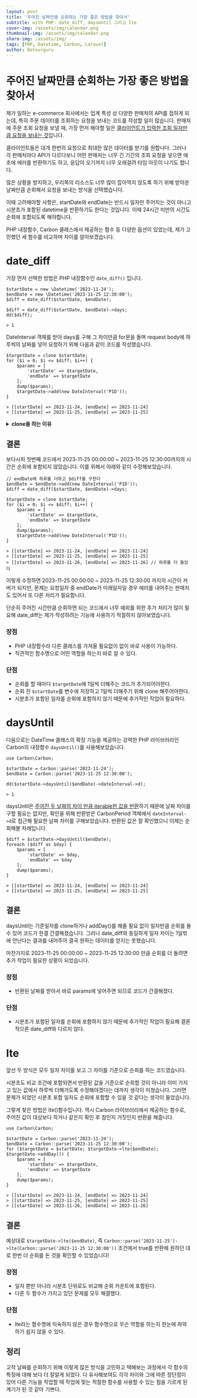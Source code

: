 ```yaml
---
layout: post
title: '주어진 날짜만큼 순회하는 가장 좋은 방법을 찾아서'
subtitle: with PHP: date_diff, daysUntil 그리고 lte
cover-img: /assets/img/calendar.png
thumbnail-img: /assets/img/calendar.png
share-img: /assets/img/
tags: [PHP, Datetime, Carbon, Laravel]
author: Detourguru
---
```

# 주어진 날짜만큼 순회하는 가장 좋은 방법을 찾아서
제가 일하는 e-commerce 회사에서는 업계 특성 상 다양한 판매처의 API를 접하게 되는데, 특히 주문 데이터를 조회하는 요청을 보내는 코드를 작성할 일이 많습니다. 판매처에 주문 조회 요청을 보낼 때, 가장 먼저 해야할 일은 <u>클라이언트가 입력한 조회 일자만큼 요청을 보내는 것</u>입니다.

클라이언트들은 대개 한번의 요청으로 최대한 많은 데이터를 받기를 원합니다. 그러나 각 판매처마다 API가 다르다보니 어떤 판매처는 너무 긴 기간의 조회 요청을 넣으면 애초에 에러를 반환하기도 하고, 응답이 오기까지 너무 오래걸려 타임 아웃이 나기도 합니다.

많은 상황을 방지하고, 우리쪽의 리소스도 너무 많이 잡아먹지 않도록 하기 위해 받아온 날짜만큼 순회해서 요청을 보내는 방식을 선택했습니다.

이때 고려해야할 사항은, startDate와 endDate는 반드시 일자만 주어지는 것이 아니고 시분초가 포함된 datetime을 반환하기도 한다는 것입니다. 이때 24시간 미만의 시간도 순회에 포함되도록 해야합니다.

PHP 내장함수, Carbon 클래스에서 제공하는 함수 등 다양한 옵션이 있었는데, 제가 고민했던 세 함수를 비교하며 차이를 알아보겠습니다.

# date_diff
가장 먼저 선택한 방법은 PHP 내장함수인 `date_diff()` 입니다.

    $startDate = new \Datetime('2023-11-24');
    $endDate = new \Datetime('2023-11-25 12:30:00');
    $diff = date_diff($startDate, $endDate);
    
    $diff = date_diff($startDate, $endDate)->days;
    dd($diff);

    > 1

DateInterval 객체를 받아 days를 구해 그 차이만큼 for문을 돌며 request body에 하루씩의 날짜를 넣어 요청하기 위해 다음과 같이 코드를 작성했습니다.

    $targetDate = clone $startDate;
    for ($i = 0; $i <= $diff; $i++) {
        $params = [
            'startDate' => $targetDate,
            'endDate' => $targetDate
        ];
        dump($params);
        $targetDate->add(new DateInterval('P1D'));
    }

    > [[startDate] => 2023-11-24, [endDate] => 2023-11-24]
    > [[startDate] => 2023-11-25, [endDate] => 2023-11-25]


<details>
<summary><b>clone을 하는 이유</b></summary>
<div markdown="1">
PHP는 객체를 다른 변수에 할당할 때 <u>객체를 복사하는 것이 아니고 참조를 전달</u>합니다.

    $targetDate = $startDate;

이렇게 `$startDate`를 `$targetDate`에 복사하지 않고 바로 할당할 때, `$startDate`의 값인 `new \Datetime('2023-11-24');`가 복사되어 두 객체가 생겨나는 것이 아니라,
하나의 객체를 두 변수가 공유한다고 이해할 수 있습니다.

따라서 우리가 의도한대로 `$startDate`를 유지하고 `$targetDate`에만 1일씩 더해주며 순회를 하길 바란다면, `clone`을 이용해 객체를 복사해주어야합니다.
</div>
</details>


## 결론
보다시피 첫번째 코드에서 2023-11-25 00:00:00 ~ 2023-11-25 12:30:00까지의 시간은 순회에 포함되지 않았습니다. 이를 위해서 아래와 같이 수정해보았습니다.

    // endDate에 하루를 더하고 $diff를 구한다
    $endDate = $endDate->add(new DateInterval('P1D'));
    $diff = date_diff($startDate, $endDate)->days;

    $targetDate = clone $startDate;
    for ($i = 0; $i <= $diff; $i++) {
        $params = [
            'startDate' => $targetDate,
            'endDate' => $targetDate
        ];
        dump($params);
        $targetDate->add(new DateInterval('P1D'));
    }

    > [[startDate] => 2023-11-24, [endDate] => 2023-11-24]
    > [[startDate] => 2023-11-25, [endDate] => 2023-11-25]
    > [[startDate] => 2023-11-26, [endDate] => 2023-11-26] // 하루를 더 돌았다

이렇게 수정하면 2023-11-25 00:00:00 ~ 2023-11-25 12:30:00 까지의 시간이 커버가 되지만, 문제는 요청일자 중 endDate가 미래일자일 경우 에러를 내어주는 판매처도 있어서 또 다른 처리가 필요합니다. 

단순히 주어진 시간만큼 순회하면 되는 코드에서 너무 예외를 위한 추가 처리가 많이 필요해 date_diff는 제가 작성하려는 기능에 사용하기 적절하지 않아보였습니다.

### 장점
- PHP 내장함수라 다른 클래스를 가져올 필요없이 없이 바로 사용이 가능하다.
- 직관적인 함수명으로 어떤 역할을 하는지 바로 알 수 있다.

### 단점
- 순회를 할 때마다 `$targetDate`에 1일씩 더해주는 코드가 추가되어야한다.
- 순회 전 `$startDate`를 변수에 저장하고 1일씩 더해주기 위해 clone 해주어야한다.
- 시분초가 포함된 일자를 순회에 포함하지 않기 때문에 추가적인 작업이 필요하다.

# daysUntil
다음으로는 DateTime 클래스의 확장 기능을 제공하는 강력한 PHP 라이브러리인 Carbon의 내장함수 `daysUntil()`를 사용해보았습니다.

    use Carbon\Carbon;

    $startDate = Carbon::parse('2023-11-24');
    $endDate = Carbon::parse('2023-11-25 12:30:00');

    dd($startDate->daysUntil($endDate)->dateInterval->d);

    > 1

daysUntil은 <a href='https://carbon.nesbot.com/docs/'>주어진 두 날짜의 차이 만큼 iterable한 값을 반환</a>하기 때문에 날짜 차이를 구할 필요는 없지만, 확인을 위해 반환받은 CarbonPeriod 객체에서 `dateInterval->d`로 접근해 필요한 날짜 차이를 구해보았습니다. 반환된 값은 잘 확인했으니 이제는 순회해볼 차례입니다.

    $diff = $startDate->daysUntil($endDate);
    foreach ($diff as $day) {
        $params = [
            'startDate' => $day,
            'endDate' => $day
        ];
        dump($params);
    }

    > [[startDate] => 2023-11-24, [endDate] => 2023-11-24]
    > [[startDate] => 2023-11-25, [endDate] => 2023-11-25]

## 결론
daysUntil는 기준일자를 clone하거나 addDay()를 해줄 필요 없이 일자만큼 순회를 돌 수 있어 코드가 한결 간결해졌습니다. 그러나 date_diff와 동일하게 일자 차이는 1일밖에 안난다는 결과를 내어주어 결국 원하는 데이터를 얻지는 못했습니다.

마찬가지로 2023-11-25 00:00:00 ~ 2023-11-25 12:30:00 만큼 순회를 더 돌려면 추가 작업이 필요한 상황이 되었습니다.
### 장점
- 반환된 날짜를 받아서 바로 params에 넣어주면 되므로 코드가 간결해졌다.

### 단점
- 시분초가 포함된 일자를 순회에 포함하지 않기 때문에 추가적인 작업이 필요해 결론적으론 date_diff와 다르지 않다.

# lte
앞선 두 방식은 모두 일자 차이를 보고 그 차이를 기준으로 순회를 하는 코드였습니다. 

시분초도 비교 조건에 포함되면서 반환된 값을 기준으로 순회할 것이 아니라 이미 가지고 있는 값에서 하루씩 더해가도록 수정해야겠다는 데까지 생각이 미쳤습니다. 그러면 문제가 되었던 시분초 포함 일자도 순회에 포함할 수 있을 것 같다는 생각이 들었습니다.

그렇게 찾은 방법은 lte()함수입니다. 역시 Carbon 라이브러리에서 제공하는 함수로, 주어진 값이 대상보다 작거나 같은지 확인 후 참인지 거짓인지 반환을 해줍니다.

    use Carbon\Carbon;

    $startDate = Carbon::parse('2023-11-24');
    $endDate = Carbon::parse('2023-11-25 12:30:00');
    for ($targetDate = $startDate; $targetDate->lte($endDate);  $targetDate->addDay()) {
        $params = [
            'startDate' => $targetDate,
            'endDate' => $targetDate
        ];
        dump($params);
    }

    > [[startDate] => 2023-11-24, [endDate] => 2023-11-24]
    > [[startDate] => 2023-11-25, [endDate] => 2023-11-25]
    > [[startDate] => 2023-11-26, [endDate] => 2023-11-26]

## 결론
예상대로 `$targetDate->lte($endDate)`, 즉 `Carbon::parse('2023-11-25')->lte(Carbon::parse('2023-11-25 12:30:00'))` 조건에서 true를 반환해 원하던 대로 한번 더 순회를 돈 것을 확인할 수 있었습니다!

### 장점
- 일자 뿐만 아니라 시분초 단위로도 비교해 순회 카운트에 포함된다.
- 다른 두 함수가 가지고 있던 문제를 모두 해결했다.

### 단점
- lte라는 함수명에 익숙하지 않은 경우 함수명으로 무슨 역할을 하는지 한눈에 파악하기 쉽지 않을 수 있다.

## 정리
고작 날짜를 순회하기 위해 이렇게 많은 방식을 고민하고 택해보는 과정에서 각 함수의 특징에 대해 보다 더 잘알게 되었다. 다 유사해보여도 각각 차이와 그에 따른 장단점이 있어 다른 기능을 작업할 때 작업에 맞는 적절한 함수를 사용할 수 있는 힘을 기르게 된 계기가 된 것 같아 기쁘다.
